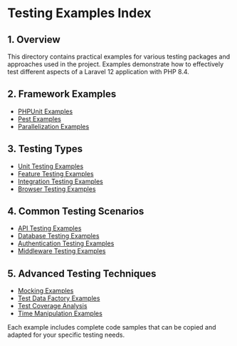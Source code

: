 # Testing Examples Index

## 1. Overview

This directory contains practical examples for various testing packages and approaches used in the project. Examples demonstrate how to effectively test different aspects of a Laravel 12 application with PHP 8.4.

## 2. Framework Examples

- [PHPUnit Examples](phpunit-examples.md)
- [Pest Examples](pest-examples.md)
- [Parallelization Examples](parallelization-examples.md)

## 3. Testing Types

- [Unit Testing Examples](unit-testing-examples.md)
- [Feature Testing Examples](feature-testing-examples.md)
- [Integration Testing Examples](integration-testing-examples.md)
- [Browser Testing Examples](browser-testing-examples.md)

## 4. Common Testing Scenarios

- [API Testing Examples](api-testing-examples.md)
- [Database Testing Examples](database-testing-examples.md)
- [Authentication Testing Examples](auth-testing-examples.md)
- [Middleware Testing Examples](middleware-testing-examples.md)

## 5. Advanced Testing Techniques

- [Mocking Examples](mocking-examples.md)
- [Test Data Factory Examples](factory-examples.md)
- [Test Coverage Analysis](coverage-examples.md)
- [Time Manipulation Examples](time-examples.md)

Each example includes complete code samples that can be copied and adapted for your specific testing needs.
